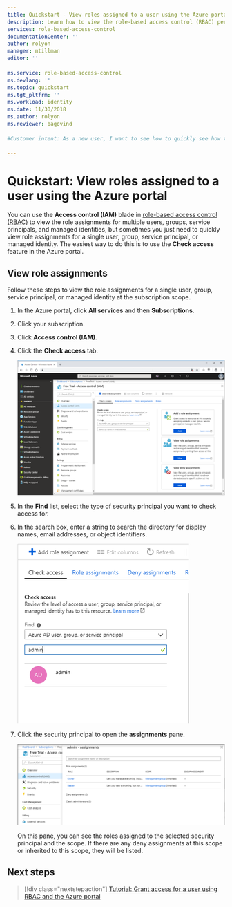 ```yaml
---
title: Quickstart - View roles assigned to a user using the Azure portal | Microsoft Docs
description: Learn how to view the role-based access control (RBAC) permissions assigned to a user, group, service principal, or managed identity using the Azure portal.
services: role-based-access-control
documentationCenter: ''
author: rolyon
manager: mtillman
editor: ''

ms.service: role-based-access-control
ms.devlang: ''
ms.topic: quickstart
ms.tgt_pltfrm: ''
ms.workload: identity
ms.date: 11/30/2018
ms.author: rolyon
ms.reviewer: bagovind

#Customer intent: As a new user, I want to see how to quickly see how to check what access a user, group, or application has, to make sure they have the appropriate permissions.

---
```


# Quickstart: View roles assigned to a user using the Azure portal

You can use the **Access control (IAM)** blade in [role-based access control (RBAC)](overview.md) to view the role assignments for multiple users, groups, service principals, and managed identities, but sometimes you just need to quickly view role assignments for a single user, group, service principal, or managed identity. The easiest way to do this is to use the **Check access** feature in the Azure portal.

## View role assignments

Follow these steps to view the role assignments for a single user, group, service principal, or managed identity at the subscription scope.

1. In the Azure portal, click **All services** and then **Subscriptions**.

1. Click your subscription.

1. Click **Access control (IAM)**.

1. Click the **Check access** tab.

    ![Access control - Check access tab](./media/check-access/access-control-check-access.png)

1. In the **Find** list, select the type of security principal you want to check access for.

1. In the search box, enter a string to search the directory for display names, email addresses, or object identifiers.

    ![Check access select list](./media/check-access/check-access-select.png)

1. Click the security principal to open the **assignments** pane.

    ![assignments pane](./media/check-access/check-access-assignments.png)

    On this pane, you can see the roles assigned to the selected security principal and the scope. If there are any deny assignments at this scope or inherited to this scope, they will be listed.

## Next steps

> [!div class="nextstepaction"]
> [Tutorial: Grant access for a user using RBAC and the Azure portal](quickstart-assign-role-user-portal.md)
